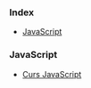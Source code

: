 ### Index


* [JavaScript](#javascript)



### JavaScript

* [Curs JavaScript](https://www.academia.edu/3688860/JAVASCRIPT)


